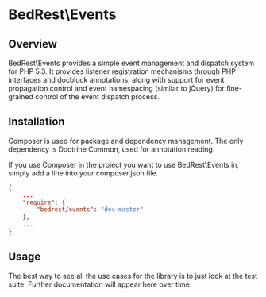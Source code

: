 # BedRest\Events

## Overview
BedRest\Events provides a simple event management and dispatch system for PHP 5.3. It provides listener registration 
mechanisms through PHP interfaces and docblock annotations, along with support for event propagation control and event 
namespacing (similar to jQuery) for fine-grained control of the event dispatch process.

## Installation
Composer is used for package and dependency management. The only dependency is Doctrine Common, used for annotation 
reading.

If you use Composer in the project you want to use BedRest\Events in, simply add a line into your composer.json file.

```json
{
    ...
    "require": {
        "bedrest/events": "dev-master"
    },
    ...
}
```

## Usage
The best way to see all the use cases for the library is to just look at the test suite. Further documentation will
appear here over time.

